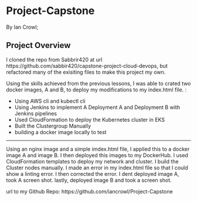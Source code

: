 # Project-Capstone
<p> By Ian Crowl; </p>

<h2>Project Overview</h2>
<p> I cloned the repo from Sabbrir420 at url https://github.com/sabbir420/capstone-project-cloud-devops, but refactored many of the exisiting files to make this project my own.</p>

<p> Using the skills achieved from the previous lessons, I was able to crated two docker images, A and B, to deploy my modifications to my index.html file. :</p>

<ul>
	<li>Using AWS cli and kubectl cli</li>
	<li>Using Jenkins to implement A Deployment A and Deployment B with Jenkins pipelines</li>
	<li>Used CloudFormation to deploy the Kubernetes cluster in EKS</li>
	<li>Built the Clustergroup Manually</li>
	<li>building a docker image locally to test</li>
</ul>

***
<p>Using an nginx image and a simple imdex.html file, I applied this to a docker image A and image B.  I then deployed this images to my DockerHub.  I used CloudFormation templates to deploy my network and cluster. I build the Cluster nodes manually. 
I made an error in my index.html file so that I could show a linting error.  I then corrected the error. I dent deployed image A, took A screen shot. lastly, deployed image B and took a screen shot.  


<p>url to my Github Repo: https://github.com/iancrowl/Project-Capstone </p>